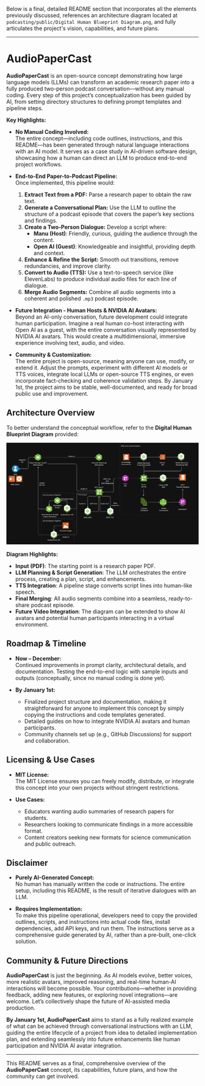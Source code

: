 Below is a final, detailed README section that incorporates all the elements previously discussed, references an architecture diagram located at `podcasting/public/Digital Human Blueprint Diagram.png`, and fully articulates the project's vision, capabilities, and future plans.

---

# AudioPaperCast

**AudioPaperCast** is an open-source concept demonstrating how large language models (LLMs) can transform an academic research paper into a fully produced two-person podcast conversation—without any manual coding. Every step of this project’s conceptualization has been guided by AI, from setting directory structures to defining prompt templates and pipeline steps.

**Key Highlights:**

- **No Manual Coding Involved:**  
  The entire concept—including code outlines, instructions, and this README—has been generated through natural language interactions with an AI model. It serves as a case study in AI-driven software design, showcasing how a human can direct an LLM to produce end-to-end project workflows.

- **End-to-End Paper-to-Podcast Pipeline:**  
  Once implemented, this pipeline would:
  1. **Extract Text from a PDF:** Parse a research paper to obtain the raw text.
  2. **Generate a Conversational Plan:** Use the LLM to outline the structure of a podcast episode that covers the paper’s key sections and findings.
  3. **Create a Two-Person Dialogue:** Develop a script where:
     - **Manu (Host)**: Friendly, curious, guiding the audience through the content.
     - **Open AI (Guest)**: Knowledgeable and insightful, providing depth and context.
  4. **Enhance & Refine the Script:** Smooth out transitions, remove redundancies, and improve clarity.
  5. **Convert to Audio (TTS):** Use a text-to-speech service (like ElevenLabs) to produce individual audio files for each line of dialogue.
  6. **Merge Audio Segments:** Combine all audio segments into a coherent and polished `.mp3` podcast episode.
  
- **Future Integration - Human Hosts & NVIDIA AI Avatars:**  
  Beyond an AI-only conversation, future development could integrate human participation. Imagine a real human co-host interacting with Open AI as a guest, with the entire conversation visually represented by NVIDIA AI avatars. This would create a multidimensional, immersive experience involving text, audio, and video.

- **Community & Customization:**  
  The entire project is open-source, meaning anyone can use, modify, or extend it. Adjust the prompts, experiment with different AI models or TTS voices, integrate local LLMs or open-source TTS engines, or even incorporate fact-checking and coherence validation steps. By January 1st, the project aims to be stable, well-documented, and ready for broad public use and improvement.

## Architecture Overview

To better understand the conceptual workflow, refer to the **Digital Human Blueprint Diagram** provided:

![Digital Human Blueprint Diagram](public/DigitalHumanBlueprintDiagram.png)

**Diagram Highlights:**
- **Input (PDF)**: The starting point is a research paper PDF.
- **LLM Planning & Script Generation**: The LLM orchestrates the entire process, creating a plan, script, and enhancements.
- **TTS Integration**: A pipeline stage converts script lines into human-like speech.
- **Final Merging**: All audio segments combine into a seamless, ready-to-share podcast episode.
- **Future Video Integration**: The diagram can be extended to show AI avatars and potential human participants interacting in a virtual environment.

## Roadmap & Timeline

- **Now – December:**  
  Continued improvements in prompt clarity, architectural details, and documentation. Testing the end-to-end logic with sample inputs and outputs (conceptually, since no manual coding is done yet).
  
- **By January 1st:**  
  - Finalized project structure and documentation, making it straightforward for anyone to implement this concept by simply copying the instructions and code templates generated.
  - Detailed guides on how to integrate NVIDIA AI avatars and human participants.
  - Community channels set up (e.g., GitHub Discussions) for support and collaboration.

## Licensing & Use Cases

- **MIT License:**  
  The MIT License ensures you can freely modify, distribute, or integrate this concept into your own projects without stringent restrictions.
  
- **Use Cases:**  
  - Educators wanting audio summaries of research papers for students.
  - Researchers looking to communicate findings in a more accessible format.
  - Content creators seeking new formats for science communication and public outreach.
  
## Disclaimer

- **Purely AI-Generated Concept:**  
  No human has manually written the code or instructions. The entire setup, including this README, is the result of iterative dialogues with an LLM.
  
- **Requires Implementation:**  
  To make this pipeline operational, developers need to copy the provided outlines, scripts, and instructions into actual code files, install dependencies, add API keys, and run them. The instructions serve as a comprehensive guide generated by AI, rather than a pre-built, one-click solution.

## Community & Future Directions

**AudioPaperCast** is just the beginning. As AI models evolve, better voices, more realistic avatars, improved reasoning, and real-time human-AI interactions will become possible. Your contributions—whether in providing feedback, adding new features, or exploring novel integrations—are welcome. Let’s collectively shape the future of AI-assisted media production.

**By January 1st, AudioPaperCast** aims to stand as a fully realized example of what can be achieved through conversational instructions with an LLM, guiding the entire lifecycle of a project from idea to detailed implementation plan, and extending seamlessly into future enhancements like human participation and NVIDIA AI avatar integration.

---

This README serves as a final, comprehensive overview of the **AudioPaperCast** concept, its capabilities, future plans, and how the community can get involved.